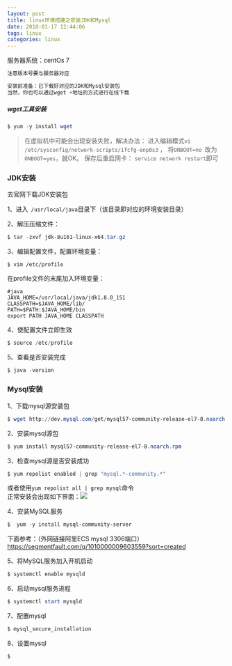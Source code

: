 ```yaml
---
layout: post
title: linux环境搭建之安装JDK和Mysql
date: 2018-01-17 12:44:06
tags: linux
categories: linux
---
```


服务器系统：centOs 7
```powershell
注意版本号要与服务器对应
```

```powershell
安装前准备：已下载好对应的JDK和Mysql安装包
当然，你也可以通过wget +地址的方式进行在线下载
```

##### wget工具安装
```powershell
$ yum -y install wget
```
>在虚拟机中可能会出现安装失败，解决办法：
进入编辑模式`vi /etc/sysconfig/network-scripts/ifcfg-enp0s3` ，
将`ONBOOT=no `改为`ONBOOT=yes`，就OK。
保存后重启网卡： `service network restart`即可 

<!-- more -->

### JDK安装

去官网下载JDK安装包

1、进入` /usr/local/java`目录下（该目录即对应的环境安装目录）

2、解压压缩文件：
```powershell
$ tar -zxvf jdk-8u161-linux-x64.tar.gz
```

3、编辑配置文件，配置环境变量：
```vim
$ vim /etc/profile
```

在profile文件的末尾加入环境变量：
```vim
#java
JAVA_HOME=/usr/local/java/jdk1.8.0_151
CLASSPATH=$JAVA_HOME/lib/
PATH=$PATH:$JAVA_HOME/bin
export PATH JAVA_HOME CLASSPATH
```

4、使配置文件立即生效
```powershell
$ source /etc/profile
```

5、查看是否安装完成
```powershell
$ java -version
```


### Mysql安装

1、下载mysql源安装包
```powershell
$ wget http://dev.mysql.com/get/mysql57-community-release-el7-8.noarch.rpm
```
2、安装mysql源包
```powershell
$ yum install mysql57-community-release-el7-8.noarch.rpm
```

3、检查mysql源是否安装成功
```powershell
$ yum repolist enabled | grep "mysql.*-community.*"
```
或者使用`yum repolist all | grep mysql`命令  
正常安装会出现如下界面：![](http://p2jr3pegk.bkt.clouddn.com/linux01-1.png)

4、安装MySQL服务
```powershell
$  yum -y install mysql-community-server
```



下面参考：（外网链接阿里ECS mysql 3306端口）
https://segmentfault.com/q/1010000009603559?sort=created

5、将MySQL服务加入开机启动
```powershell
$ systemctl enable mysqld
```

6、启动mysql服务进程 
```powershell
$ systemctl start mysqld
```

7、配置mysql
```powershell
$ mysql_secure_installation
```

8、设置mysql
```powershell
$ 
```